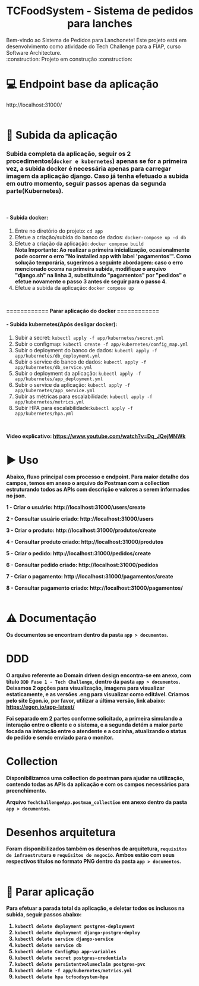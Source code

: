 <h1 align="center"> TCFoodSystem - Sistema de pedidos para lanches </h1>
Bem-vindo ao Sistema de Pedidos para Lanchonete! Este projeto está em desenvolvimento como atividade do Tech Challenge para a FIAP, curso Software Architecture.	
<br/>
:construction: Projeto em construção :construction:
<br/>

# :computer: Endpoint base da aplicação
http://localhost:31000/
<br/>
<br/>

# :hammer: Subida da aplicação
### Subida completa da aplicação, seguir os 2 procedimentos(`docker e kubernetes`) apenas se for a primeira vez, a subida docker é necessária apenas para carregar imagem da aplicação django. Caso já tenha efetuado a subida em outro momento, seguir passos apenas da segunda parte(Kubernetes).
<br/>

#### - Subida docker:
1. Entre no diretório do projeto: `cd app`
2. Efetue a criação/subida do banco de dados: `docker-compose up -d db`
3. Efetue a criação da aplicação: `docker compose build`                                                                                                                                                                                                                                                     
      <b>Nota Importante:
      Ao realizar a primeira inicialização, ocasionalmente pode ocorrer o erro "No installed app with label 'pagamentos'". Como solução temporária, sugerimos a seguinte abordagem: caso o erro mencionado ocorra na primeira subida, modifique o arquivo "django.sh" na linha       3, substituindo "pagamentos" por "pedidos" e efetue novamente o passo 3 antes de seguir para o passo 4.</b>
4. Efetue a subida da aplicação: `docker compose up`
<br/>

<b>============ Parar aplicação do docker ============</b>

#### - Subida kubernetes(Após desligar docker):
1. Subir a secret: `kubectl apply -f app/kubernetes/secret.yml`
2. Subir o configmap: `kubectl create -f app/kubernetes/config_map.yml`
3. Subir o deployment do banco de dados: `kubectl apply -f app/kubernetes/db_deployment.yml`
4. Subir o service do banco de dados: `kubectl apply -f app/kubernetes/db_service.yml`
5. Subir o deployment da aplicação: `kubectl apply -f app/kubernetes/app_deployment.yml`
6. Subir o service da aplicação: `kubectl apply -f app/kubernetes/app_service.yml`
7. Subir as métricas para escalabilidade: `kubectl apply -f app/kubernetes/metrics.yml`
8. Subir HPA para escalabilidade:`kubectl apply -f app/kubernetes/hpa.yml`
<br/>

<b>Video explicativo: https://www.youtube.com/watch?v=Dq_JQejMNWk
<br/>
  
# :arrow_forward: Uso 
Abaixo, fluxo principal com processo e endpoint. Para maior detalhe dos campos, temos em anexo o arquivo do Postman com a collection estruturando todos as APIs com descrição e valores a serem informados no json.

1 - Criar o usuário: http://localhost:31000/users/create

2 - Consultar usuário criado: http://localhost:31000/users

3 - Criar o produto: http://localhost:31000/produtos/create

4 - Consultar produto criado: http://localhost:31000/produtos

5 - Criar o pedido: http://localhost:31000/pedidos/create

6 - Consultar pedido criado: http://localhost:31000/pedidos

7 - Criar o pagamento: http://localhost:31000/pagamentos/create

8 - Consultar pagamento criado: http://localhost:31000/pagamentos/
<br/>
<br/>

# :warning: Documentação
Os documentos se encontram dentro da pasta `app > documentos`.

# DDD
O arquivo referente ao Domain driven design encontra-se em anexo, com título `DDD Fase 1 - Tech Challenge`, dentro da pasta `app > documentos`. Deixamos 2 opções para visualização, imagens para visualizar estaticamente, e as versões .eng para visualizar como editável.
Criamos pelo site Egon.io, por favor, utilizar a última versão, link abaixo:
https://egon.io/app-latest/

Foi separado em 2 partes conforme solicitado, a primeira simulando a interação entre o cliente e o sistema, e a segunda detém a maior parte focada na interação entre 
o atendente e a cozinha, atualizando o status do pedido e sendo enviado para o monitor.

# Collection
Disponibilizamos uma collection do postman para ajudar na utilização, contendo todas as APIs da aplicação e com os campos necessários para preenchimento. 

Arquivo `TechChallengeApp.postman_collection` em anexo dentro da pasta `app > documentos`.

# Desenhos arquitetura
Foram disponibilizados também os desenhos de arquitetura, `requisitos de infraestrutura` e `requisitos do negocio`. Ambos estão com seus respectivos títulos no formato PNG dentro da pasta `app > documentos`.
<br/>
<br/>

# :hammer: Parar aplicação
Para efetuar a parada total da aplicação, e deletar todos os inclusos na subida, seguir passos abaixo:

1. `kubectl delete deployment postgres-deployment`
2. `kubectl delete deployment django-postgre-deploy`
3. `kubectl delete service django-service`
4. `kubectl delete service db`
5. `kubectl delete ConfigMap app-variables`
6. `kubectl delete secret postgres-credentials`
7. `kubectl delete persistentvolumeclaim postgres-pvc`
8. `kubectl delete -f app/kubernetes/metrics.yml`
9. `kubectl delete hpa tcfoodsystem-hpa`
